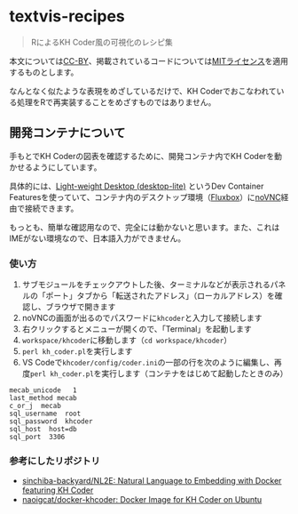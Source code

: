 # textvis-recipes

> RによるKH Coder風の可視化のレシピ集

本文については[CC-BY](https://creativecommons.org/licenses/by/4.0/)、掲載されているコードについては[MITライセンス](https://github.com/paithiov909/textvis-recipes/blob/main/LICENSE.md)を適用するものとします。

なんとなく似たような表現をめざしているだけで、KH Coderでおこなわれている処理をRで再実装することをめざすものではありません。

## 開発コンテナについて

手もとでKH Coderの図表を確認するために、開発コンテナ内でKH Coderを動かせるようにしています。

具体的には、[Light-weight Desktop (desktop-lite)](https://github.com/devcontainers/features/tree/main/src/desktop-lite) というDev Container Featuresを使っていて、コンテナ内のデスクトップ環境（[Fluxbox](http://fluxbox.org/)）に[noVNC](https://novnc.com/)経由で接続できます。

もっとも、簡単な確認用なので、完全には動かないと思います。また、これはIMEがない環境なので、日本語入力ができません。

### 使い方

1. サブモジュールをチェックアウトした後、ターミナルなどが表示されるパネルの「ポート」タブから「転送されたアドレス」（ローカルアドレス）を確認し、ブラウザで開きます
2. noVNCの画面が出るのでパスワードに`khcoder`と入力して接続します
3. 右クリックするとメニューが開くので、「Terminal」を起動します
4. `workspace/khcoder`に移動します（`cd workspace/khcoder`）
5. `perl kh_coder.pl`を実行します
6. VS Codeで`khcoder/config/coder.ini`の一部の行を次のように編集し、再度`perl kh_coder.pl`を実行します（コンテナをはじめて起動したときのみ）

```
mecab_unicode	1
last_method mecab
c_or_j  mecab
sql_username  root
sql_password  khcoder
sql_host  host=db
sql_port  3306
```

### 参考にしたリポジトリ

- [sinchiba-backyard/NL2E: Natural Language to Embedding with Docker featuring KH Coder](https://github.com/sinchiba-backyard/NL2E)
- [naoigcat/docker-khcoder: Docker Image for KH Coder on Ubuntu](https://github.com/naoigcat/docker-khcoder)
